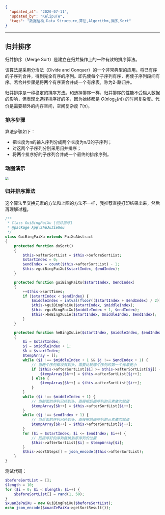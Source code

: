 ```json
{
  "updated_at": "2020-07-11",
  "updated_by": "KelipuTe",
  "tags": "数据结构,Data Structure,算法,Algorithm,排序,Sort"
}
```

---

## 归并排序

归并排序（Merge Sort）是建立在归并操作上的一种有效的排序算法。

该算法是采用分治法（Divide and Conquer）的一个非常典型的应用。将已有序的子序列合并，得到完全有序的序列。即先使每个子序列有序，再使子序列段间有序。若合并步骤是将两个有序表合并成一个有序表，称为2-路归并。 

归并排序是一种稳定的排序方法。和选择排序一样，归并排序的性能不受输入数据的影响，但表现比选择排序好的多，因为始终都是 $O(n \log_2(n))$ 的时间复杂度。代价是需要额外的内存空间，空间复杂度 $T(n)$。

### 排序步骤

算法步骤如下：

- 把长度为n的输入序列分成两个长度为n/2的子序列；
- 对这两个子序列分别采用归并排序；
- 将两个排序好的子序列合并成一个最终的排序序列。

### 动图演示

<img src="E:\Workspace\KTKnowledgeBase\Image\ShuJuJieGou\GuiBingPaiXu_img01.gif" style="zoom:67%;" />

### 归并排序算法

这个算法里交换元素的方法和上图的方法不一样，我推荐直接打印结果出来，然后再理解过程。

```php
/**
 * Class GuiBingPaiXu [归并排序]
 * @package App\ShuJuJieGou
 */
class GuiBingPaiXu extends PaiXuAbstract
{
    protected function doSort()
    {
        $this->afterSortList = $this->beforeSortList;
        $startIndex = 0;
        $endIndex = count($this->afterSortList) - 1;
        $this->guiBingPaiXu($startIndex, $endIndex);
    }

    protected function guiBingPaiXu($startIndex, $endIndex)
    {
        ++$this->sortTimes;
        if ($startIndex < $endIndex) {
            $middleIndex = intval(floor(($startIndex + $endIndex) / 2));
            $this->guiBingPaiXu($startIndex, $middleIndex);
            $this->guiBingPaiXu($middleIndex + 1, $endIndex);
            $this->heBingXuLie($startIndex, $middleIndex, $endIndex);
        }
    }

    protected function heBingXuLie($startIndex, $middleIndex, $endIndex)
    {
        $i = $startIndex;
        $j = $middleIndex + 1;
        $k = $startIndex;
        $tempArray = [];
        while ($i !== $middleIndex + 1 && $j !== $endIndex + 1) {
            // 当两个序列都没有到头，需要比较哪个序列的第一个元素更小
            if ($this->afterSortList[$i] >= $this->afterSortList[$j]) {
                $tempArray[$k++] = $this->afterSortList[$j++];
            } else {
                $tempArray[$k++] = $this->afterSortList[$i++];
            }
        }
        while ($i !== $middleIndex + 1) {
            // 当前面的序列已经到头，直接把后面序列的元素依次赋值
            $tempArray[$k++] = $this->afterSortList[$i++];
        }
        while ($j !== $endIndex + 1) {
            // 当后面的序列已经到头，直接把前面序列的元素依次赋值
            $tempArray[$k++] = $this->afterSortList[$j++];
        }
        for ($i = $startIndex; $i <= $endIndex; $i++) {
            // 把排序好的序列替换到原序列的位置
            $this->afterSortList[$i] = $tempArray[$i];
        }
        $this->sortSteps[] = json_encode($this->afterSortList);
    }
}
```

测试代码：

```php
$beforeSortList = [];
$length = 10;
for ($i = 0; $i < $length; $i++) {
    $beforeSortList[] = rand(1, 50);
}
$xuanZePaiXu = new GuiBingPaiXu($beforeSortList);
echo json_encode($xuanZePaiXu->getSortResult());
```